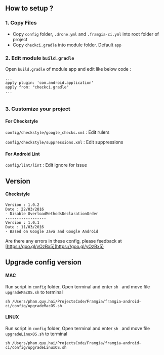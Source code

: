 ## How to setup ?

### 1. Copy Files
-	Copy `config` folder, `.drone.yml` and `.framgia-ci.yml` into root folder of project
- 	Copy `checkci.gradle` into module folder. Default `app`

### 2. Edit module `build.gradle`

Open `build.gradle` of module app and edit like below code :

```
...
apply plugin: 'com.android.application'
apply from: "checkci.gradle"
...


```

### 3. Customize your project

#### For Checkstyle
`config/checkstyle/google_checks.xml` : Edit rulers

`config/checkstyle/suppressions.xml` : Edit suppressions

#### For Android Lint
`config/lint/lint` : Edit ignore for issue


## Version

#### Checkstyle

	Version : 1.0.2
	Date : 22/03/2016
	- Disable OverloadMethodsDeclarationOrder
	------------------
	Version : 1.0.1
	Date : 11/03/2016
	- Based on Google Java and Google Android


Are there any errors in these config, please feedback at [https://goo.gl/yOzBx5](https://goo.gl/yOzBx5)

## Upgrade config version

#### MAC

Run script in `config` folder, Open terminal and enter `sh ` and move file `upgradeMacOS.sh` to terminal

```
sh /Users/pham.quy.hai/ProjectsCode/Framgia/framgia-android-ci/config/upgradeMacOS.sh 
```

#### LINUX

Run script in `config` folder, Open terminal and enter `sh ` and move file `upgradeLinuxOS.sh` to terminal

```
sh /Users/pham.quy.hai/ProjectsCode/Framgia/framgia-android-ci/config/upgradeLinuxOS.sh 
```